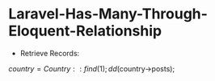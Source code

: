 
# Laravel-Has-Many-Through-Eloquent-Relationship

+ Retrieve Records:

$country = Country::find(1);	
dd($country->posts);
